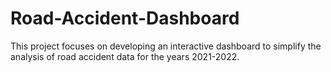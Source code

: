 # Road-Accident-Dashboard
This project focuses on developing an interactive dashboard to simplify the analysis of road accident data for the years 2021-2022. 
